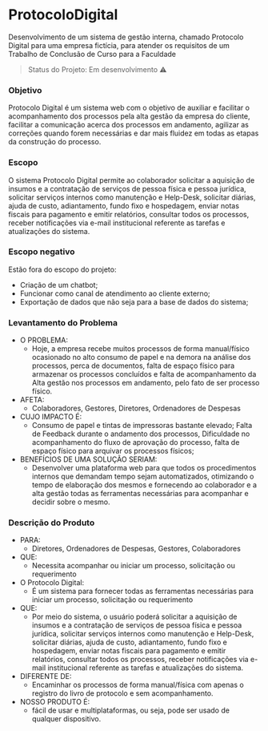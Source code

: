# ProtocoloDigital
Desenvolvimento de um sistema de gestão interna, chamado Protocolo Digital para uma empresa fictícia, para atender os requisitos de um Trabalho de Conclusão de Curso para a Faculdade

> Status do Projeto: Em desenvolvimento :warning:

### Objetivo
Protocolo Digital é um sistema web com o objetivo de auxiliar e facilitar o acompanhamento dos processos pela alta gestão da empresa do cliente, facilitar a comunicação acerca dos processos em andamento, agilizar as correções quando forem necessárias e dar mais fluidez em todas as etapas da construção do processo.

### Escopo
O sistema Protocolo Digital permite ao colaborador solicitar a aquisição de insumos e a contratação de serviços de pessoa física e pessoa jurídica, solicitar serviços internos como manutenção e Help-Desk, solicitar diárias, ajuda de custo, adiantamento, fundo fixo e hospedagem, enviar notas fiscais para pagamento e emitir relatórios, consultar todos os processos, receber notificações via e-mail institucional referente as tarefas e atualizações do sistema.

### Escopo negativo
Estão fora do escopo do projeto:
- Criação de um chatbot;
- Funcionar como canal de atendimento ao cliente externo;
- Exportação de dados que não seja para a base de dados do sistema;

### Levantamento do Problema
- O PROBLEMA:
  - Hoje, a empresa recebe muitos processos de forma manual/físico ocasionado no alto consumo de papel e na demora na análise dos processos, perca de documentos, falta de espaço físico para armazenar os processos concluídos e falta de acompanhamento da Alta gestão nos processos em andamento, pelo fato de ser processo físico.
- AFETA:
  - Colaboradores, Gestores, Diretores, Ordenadores de Despesas
- CUJO IMPACTO É:
  - Consumo de papel e tintas de impressoras bastante elevado; Falta de Feedback durante o andamento dos processos, Dificuldade no acompanhamento do fluxo de aprovação do processo, falta de espaço físico para arquivar os processos físicos;
- BENEFÍCIOS DE UMA SOLUÇÃO SERIAM:
  - Desenvolver uma plataforma web para que todos os procedimentos internos que demandam tempo sejam automatizados, otimizando o tempo de elaboração dos mesmos e fornecendo ao colaborador e a alta gestão todas as ferramentas necessárias para acompanhar e decidir sobre o mesmo.

### Descrição do Produto
- PARA:
  - Diretores, Ordenadores de Despesas, Gestores, Colaboradores
- QUE:
  - Necessita acompanhar ou iniciar um processo, solicitação ou requerimento
- O Protocolo Digital:
  - É um sistema para fornecer todas as ferramentas necessárias para iniciar um processo, solicitação ou requerimento
- QUE:
  - Por meio do sistema, o usuário poderá solicitar a aquisição de insumos e a contratação de serviços de pessoa física e pessoa jurídica, solicitar serviços internos como manutenção e Help-Desk, solicitar diárias, ajuda de custo, adiantamento, fundo fixo e hospedagem, enviar notas fiscais para pagamento e emitir relatórios, consultar todos os processos, receber notificações via e-mail institucional referente as tarefas e atualizações do sistema.
- DIFERENTE DE:
  - Encaminhar os processos de forma manual/física com apenas o registro do livro de protocolo e sem acompanhamento.
- NOSSO PRODUTO	É:
  - fácil de usar e multiplataformas, ou seja, pode ser usado de qualquer dispositivo.

